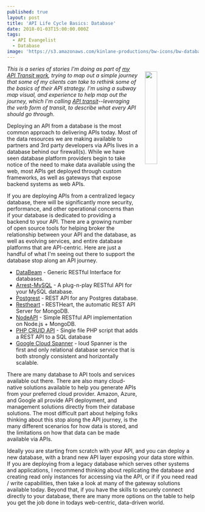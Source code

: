 ```yaml
---
published: true
layout: post
title: 'API Life Cycle Basics: Database'
date: 2018-01-03T15:00:00.000Z
tags:
  - API Evangelist
  - Database
image: 'https://s3.amazonaws.com/kinlane-productions/bw-icons/bw-database-new.png'
---
```

<p><img src="https://s3.amazonaws.com/kinlane-productions/bw-icons/bw-database-new.png" align="right" width="25%" style="padding: 15px" /></p>

_This is a series of stories I'm doing as part of [my API Transit work](http://basics.apievangelist.com/), trying to map out a simple journey that some of my clients can take to rethink some of the basics of their API strategy. I'm using a subway map visual, and experience to help map out the journey, which I'm calling [API transit](http://basics.apievangelist.com/)--leveraging the verb form of transit, to describe what every API should go through._

Deploying an API from a database is the most common approach to delivering APIs today. Most of the data resources we are making available to partners and 3rd party developers via APIs lives in a database behind our firewall(s). While we have seen database platform providers begin to take notice of the need to make data available using the web, most APIs get deployed through custom frameworks, as well as gateways that expose backend systems as web APIs.

If you are deploying APIs from a centralized legacy database, there will be significantly more security, performance, and other operational concerns than if your database is dedicated to providing a backend to your API. There are a growing number of open source tools for helping broker the relationship between your API and the database, as well as evolving services, and entire database platforms that are API-centric. Here are just a handful of what I'm seeing out there to support the database stop along an API journey.

- [DataBeam](https://github.com/GSA/DataBeam) - Generic RESTful Interface for databases.
- [Arrest-MySQL](https://github.com/alixaxel/ArrestDB/) - A plug-n-play RESTful API for your MySQL database.
- [Postgrest](https://github.com/begriffs/postgrest/) - REST API for any Postgres database.
- [Restheart](https://github.com/SoftInstigate/restheart) - RESTHeart, the automatic REST API Server for MongoDB.
- [NodeAPI](https://github.com/ealeksandrov/NodeAPI) - Simple RESTful API implementation on Node.js + MongoDB.
- [PHP CRUID API](https://github.com/mevdschee/php-crud-api) - Single file PHP script that adds a REST API to a SQL database
- [Google Cloud Spanner](https://cloud.google.com/spanner/) - loud Spanner is the first and only relational database service that is both strongly consistent and horizontally scalable.

There are many database to API tools and services available out there. There are also many cloud-native solutions available to help you generate APIs from your preferred cloud provider. Amazon, Azure, and Google all provide API deployment, and management solutions directly from their database solutions. The most difficult part about helping folks thinking about this stop along the API journey, is the many different scenarios for how data is stored, and the limitations on how that data can be made available via APIs.

Ideally you are starting from scratch with your API, and you can deploy a new database, with a brand new API layer exposing your data store within. If you are deploying from a legacy database which serves other systems and applications, I recommend thinking about replicating the database and creating read only instances for accessing via the API, or if if you need read / write capabilities, then take a look at many of the gateway solutions available today. Beyond that, if you have the skills to securely connect directly to your database, there are many more options on the table to help you get the job done in todays web-centric, data-driven world.
